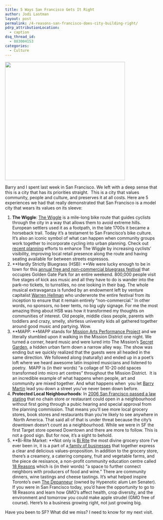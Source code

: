 ```yaml
---
title: 5 Ways San Francisco Gets It Right
author: Jodi Lastman
layout: post
permalink: /4-reasons-san-francisco-does-city-building-right/
pdrp_attributionLocation:
  - caption
dsq_thread_id:
  - 883004153
categories:
  - Culture
---
```

<a href="http://hypenotic.com/fun-stuff/9974/4-reasons-san-francisco-does-city-building-right/attachment/screen-shot-2012-10-12-at-10-37-34-pm" rel="attachment wp-att-9977"><img class="aligncenter size-full wp-image-9977" title="Screen shot 2012-10-12 at 10.37.34 PM" src="http://hypenotic.com/wordpress/wp-content/uploads/2012/10/Screen-shot-2012-10-12-at-10.37.34-PM.png" alt="" width="394" height="388" /></a>

Barry and I spent last week in San Francisco. We left with a deep sense that this is a city that has its priorities straight.  This is a city that values community, people and culture, and preserves it at all costs. Here are 5 experiences we had that really demonstrated that San Francisco is a model city that wears its values on its sleeve:

1.  **The Wiggle**: [The Wiggle][1] is a mile-long bike route that guides cyclists through the city in a way that allows them to avoid extreme hills. European settlers used it as a footpath, in the late 1700s it became a horseback trail. Today it&#8217;s a testament to San Francisco&#8217;s bike culture. It&#8217;s also an iconic symbol of what can happen when community groups work together to incorporate cycling into urban planning. Check out [recent planning][2] efforts to enhance The Wiggle by increasing cyclists&#8217; visibility, improving local retail presence along the route and having seating available for between streets espressos.
2.  **Hardly Strictly Bluegrass (HSB): **We were lucky enough to be in town for this [annual free and non-commercial bluegrass festival][3] that occupies Golden Gate Park for an entire weekend. 800,000 people visit five stages of kick ass music and all they have to do is wander into the park&#8211;no tickets, to turnstiles, no one looking in their bag. The whole musical extravaganza is funded by an endowment left by venture capitalist [Warren Hellman][4] who underwrote the entire festival from its inception to ensure that it remain entirely &#8220;non-commercial.&#8221; In other words, no sponsors, no beer tents, no big ugly signage. For me the most amazing thing about HSB was how it transformed my thoughts on communities of interest. Old people, middle class people, parents with toddlers and crazy, smelly, shirtless university kids all gathered together around good music and partying. Wow.
3.  **MAPP: **MAPP stands for [Mission Arts Performance Project][5] and we literally stumbled upon it walking in the Mission District one night. We turned a corner, heard music and were lured into The Mission&#8217;s [Secret Garden][6], a hidden urban farm down a narrow alley way. The show was ending but we quickly realized that the guests were all headed in the same direction. We followed along (naturally) and ended up in a poet&#8217;s loft where we heard awesome latin inspired musicians and listened to poetry.  MAPP is (in their words) &#8220;a collage of 10-20 odd spaces transformed into micro art centres&#8221; throughout the Mission District.  It is an incredible example of what happens when people, art and community are mixed together. And what happens when  you let [Barry Martin][7] lead you down a street you&#8217;ve never been down before.
4.  **Protected Local Neighbourhoods**: In [2006 San Francisco passed a law stating][8] that no chain store or restaurant could open in a neighbourhood without first going through a pubic hearing and special approval from the planning commission. That means you&#8217;ll see more local grocery stores, book stores and restaurants than you&#8217;re likely to see anywhere in  North America. That said all of that is under threat because the city&#8217;s downtown doesn&#8217;t count as a neighbourhood. While we were in SF the first Target store opened Downtown and there are more to follow. This is not a good sign. But for now, it&#8217;s a sight to behold.
5.  **Bi-Rite Market: **Not only is [Bi Rite][9] the most divine grocery store I&#8217;ve ever been in, it is a part of a[ family of businesses][10] that together express a clear and delicious values-proposition. In addition to the grocery store, there&#8217;s a creamery, a catering company, fruit and vegetable farms, and the piece de resisance, a non-profit community education centre called [18 Reasons][11] which is (in their words) &#8220;a space to further connect neighbors with producers of food and wine.&#8221; There are community dinners, wine tastings and cheese tastings. It&#8217;s what helped inspire Toronto&#8217;s own [The Depanneur][12] (owned by Hypenotic alum Len Senater). If you were in San Francisco today, you&#8217;d have the opportunity to go to 18 Reasons and learn how GMO&#8217;s affect health, crop diversity, and the environment and tomorrow you could make apple strudel (GMO free of course). Here&#8217;s to a business growing right, not just growing big.

Have you been to SF? What did we miss? I need to know for my next visit.

 [1]: http://en.wikipedia.org/wiki/The_Wiggle
 [2]: http://www.sfbike.org/?wiggle
 [3]: http://en.wikipedia.org/wiki/Hardly_Strictly_Bluegrass
 [4]: http://en.wikipedia.org/wiki/Warren_Hellman
 [5]: http://www.sfmapp.com/
 [6]: http://www.yelp.com/biz/the-secret-garden-san-francisco
 [7]: http://hypenotic.com/about-us
 [8]: http://www.ilsr.org/san-francisco-dealing-chains/
 [9]: http://www.biritemarket.com/
 [10]: http://www.biritemarket.com/who-we-are/the-bi-rite-family-of-businesses/
 [11]: http://www.18reasons.org/
 [12]: http://www.thedepanneur.ca/